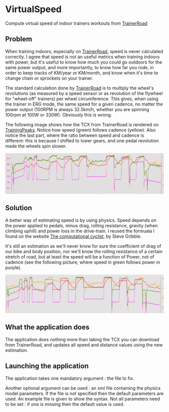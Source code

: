 # VirtualSpeed
Compute virtual speed of indoor trainers workouts from [TrainerRoad][b4825a53]

## Problem

When training indoors, especially on [TrainerRoad][b4825a53], speed is never calculated correctly. I agree that speed is not an useful metrics when training indoors with power, but it's useful to know how much you could go outdoors for the same power output, and more importantly, to know how far you rode, in order to keep tracks of KM/year or KM/month, and know when it's time to change chain or sprockets on your trainer.

The standard calculation done by [TrainerRoad][b4825a53] is to multiply the wheel's revolutions (as measured by a speed sensor or as revolution of the flywheel for "wheel-off" trainers) per wheel circumference. This gives, when using the trainer in ERG mode,  the same speed for a given cadence, no matter the power output (100RPM is always 32.5km/h, whether you are spinning 100rpm at 100W or 330W). Obviously this is wrong.

The following image shows how the TCX from TrainerRoad is rendered on [TrainingPeaks](http://trainingpeaks.com). Notice how speed (green) follows cadence (yellow). Also notice the last part, where the ratio between speed and cadence is different: this is because I shifted to lower gears, and one pedal revolution made the wheels spin slower.

![Speed and cadence](images/before.PNG)

## Solution

A better way of estimating speed is by using physics. Speed depends on the power applied to pedals, minus drag, rolling resistance, gravity (when climbing uphill) and power loss in the drive-train. I reused the formuala I found on the website [The computational cyclist][ba6fa317], by Steve Gribble.

It's still an estimation as we'll never know for sure the coefficient of drag of our bike and body position, nor we'll know the rolling resistance of a certain stretch of road, but at least the speed will be a function of Power, not of cadence (see the following picture, where speed in green follows power in purple).

![Speed and power](images/After%20Processing.PNG)

## What the application does

The application does nothing more than taking the TCX you can download from TrainerRoad, and updates all speed and distance values using the new estimation. 

## Launching the application

The application takes one mandatory argument : the file to fix.

Another optional argument can be used : an xml file containing the physics model parameters. If the file is not specified then the default parameters are used.
An example file is given to show the syntax.
Not all parameters need to be set : if one is missing then the default value is used.

  [b4825a53]: www.trainerroad.com "TrainerRoad"
  [ba6fa317]: http://www.gribble.org/cycling/power_v_speed.html "The computational cyclist"
